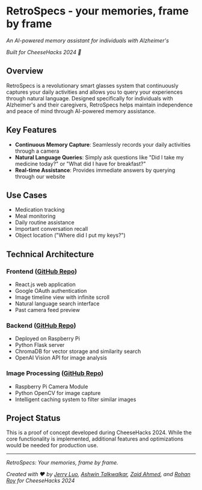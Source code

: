 
# RetroSpecs - your memories, frame by frame
*An AI-powered memory assistant for individuals with Alzheimer's*

*Built for CheeseHacks 2024 🧀*

## Overview

RetroSpecs is a revolutionary smart glasses system that continuously captures your daily activities and allows you to query your experiences through natural language. Designed specifically for individuals with Alzheimer's and their caregivers, RetroSpecs helps maintain independence and peace of mind through AI-powered memory assistance.

## Key Features

- **Continuous Memory Capture**: Seamlessly records your daily activities through a camera
- **Natural Language Queries**: Simply ask questions like "Did I take my medicine today?" or "What did I have for breakfast?"
- **Real-time Assistance**: Provides immediate answers by querying through our website

## Use Cases

- Medication tracking
- Meal monitoring
- Daily routine assistance
- Important conversation recall
- Object location ("Where did I put my keys?")

## Technical Architecture

### Frontend ([GitHub Repo](https://github.com/RetroSpecs-Suite/RetroSpecs-Frontend))
- React.js web application
- Google OAuth authentication
- Image timeline view with infinite scroll
- Natural language search interface
- Past camera feed preview

### Backend ([GitHub Repo](https://github.com/RetroSpecs-Suite/RetroSpecs-Backend))
- Deployed on Raspberry Pi
- Python Flask server
- ChromaDB for vector storage and similarity search
- OpenAI Vision API for image analysis

### Image Processing ([GitHub Repo](https://github.com/RetroSpecs-Suite/RetroSpecs-Backend/tree/main/Raspberry-Pi))
- Raspberry Pi Camera Module
- Python OpenCV for image capture
- Intelligent caching system to filter similar images

## Project Status
This is a proof of concept developed during CheeseHacks 2024. While the core functionality is implemented, additional features and optimizations would be needed for production use.

---

*RetroSpecs: Your memories, frame by frame.*

*Created with ❤️ by [Jerry Luo](https://github.com/jerluo), [Ashwin Talkwalkar](https://github.com/Ashwin-T), [Zaid Ahmed](https://github.com/az8712), and [Rohan Roy](https://github.com/royr0614) for CheeseHacks 2024*
